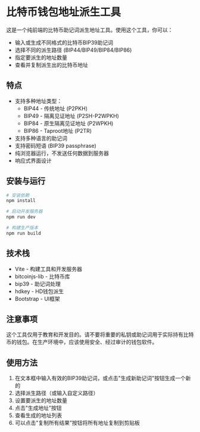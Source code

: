 # 比特币钱包地址派生工具

这是一个纯前端的比特币助记词派生地址工具。使用这个工具，你可以：

- 输入或生成不同格式的比特币BIP39助记词
- 选择不同的派生路径 (BIP44/BIP49/BIP84/BIP86)
- 指定要派生的地址数量
- 查看并复制派生出的比特币地址

## 特点

- 支持多种地址类型：
  - BIP44 - 传统地址 (P2PKH)
  - BIP49 - 隔离见证地址 (P2SH-P2WPKH)
  - BIP84 - 原生隔离见证地址 (P2WPKH)
  - BIP86 - Taproot地址 (P2TR)
- 支持多种语言的助记词
- 支持密码短语 (BIP39 passphrase)
- 纯浏览器运行，不发送任何数据到服务器
- 响应式界面设计

## 安装与运行

```bash
# 安装依赖
npm install

# 启动开发服务器
npm run dev

# 构建生产版本
npm run build
```

## 技术栈

- Vite - 构建工具和开发服务器
- bitcoinjs-lib - 比特币库
- bip39 - 助记词处理
- hdkey - HD钱包派生
- Bootstrap - UI框架

## 注意事项

这个工具仅用于教育和开发目的。请不要将重要的私钥或助记词用于实际持有比特币的钱包。在生产环境中，应该使用安全、经过审计的钱包软件。

## 使用方法

1. 在文本框中输入有效的BIP39助记词，或点击"生成新助记词"按钮生成一个新的
2. 选择派生路径（或输入自定义路径）
3. 设置要派生的地址数量
4. 点击"生成地址"按钮
5. 查看生成的地址列表
6. 可以点击"复制所有结果"按钮将所有地址复制到剪贴板
